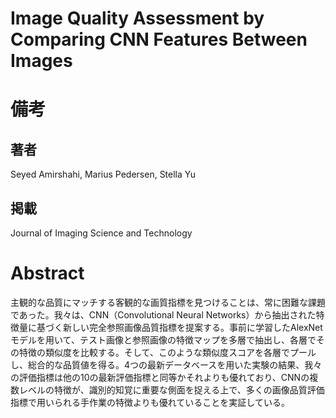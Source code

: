 # Image Quality Assessment by Comparing CNN Features Between Images

# 備考

## 著者

Seyed Amirshahi, Marius Pedersen, Stella Yu

## 掲載

Journal of Imaging Science and Technology

# Abstract

主観的な品質にマッチする客観的な画質指標を見つけることは、常に困難な課題であった。我々は、CNN（Convolutional Neural Networks）から抽出された特徴量に基づく新しい完全参照画像品質指標を提案する。事前に学習したAlexNetモデルを用いて、テスト画像と参照画像の特徴マップを多層で抽出し、各層でその特徴の類似度を比較する。そして、このような類似度スコアを各層でプールし、総合的な品質値を得る。4つの最新データベースを用いた実験の結果、我々の評価指標は他の10の最新評価指標と同等かそれよりも優れており、CNNの複数レベルの特徴が、識別的知覚に重要な側面を捉える上で、多くの画像品質評価指標で用いられる手作業の特徴よりも優れていることを実証している。


